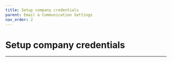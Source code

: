 ```yaml
---
title: Setup company credentials
parent: Email & Communication Settings
nav_order: 2
---
```


# Setup company credentials

---
